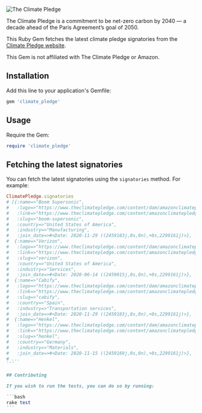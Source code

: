 ![The Climate Pledge](https://www.theclimatepledge.com/content/dam/amazonclimatepledge/logos/new-logo-color.svg)

The Climate Pledge is a commitment to be net-zero carbon by 2040 — a decade ahead of the Paris Agreement’s goal of 2050.

This Ruby Gem fetches the latest climate pledge signatories from the [Climate Pledge website](https://www.theclimatepledge.com/).

This Gem is not affiliated with The Climate Pledge or Amazon.

## Installation

Add this line to your application's Gemfile:

```ruby
gem 'climate_pledge'
```

## Usage

Require the Gem:

```ruby
require 'climate_pledge'
```

## Fetching the latest signatories

You can fetch the latest signatories using the `signatories` method. For example:

````ruby
ClimatePledge.signatories
# [{:name=>"Boom Supersonic",
#   :logo=>"https://www.theclimatepledge.com/content/dam/amazonclimatepledge/signatory-logo/Boom - Desktop.png",
#   :link=>"https://www.theclimatepledge.com/content/amazonclimatepledge/us/en/Signatories/boom-supersonic.html",
#   :slug=>"boom-supersonic",
#   :country=>"United States of America",
#   :industry=>"Manufacturing",
#   :join_date=>#<Date: 2020-11-29 ((2459183j,0s,0n),+0s,2299161j)>},
#  {:name=>"Verizon",
#   :logo=>"https://www.theclimatepledge.com/content/dam/amazonclimatepledge/signatory-logo/Verizon - Desktop.png",
#   :link=>"https://www.theclimatepledge.com/content/amazonclimatepledge/us/en/Signatories/verizon.html",
#   :slug=>"verizon",
#   :country=>"United States of America",
#   :industry=>"Services",
#   :join_date=>#<Date: 2020-06-14 ((2459015j,0s,0n),+0s,2299161j)>},
#  {:name=>"Cabify",
#   :logo=>"https://www.theclimatepledge.com/content/dam/amazonclimatepledge/signatory-logo/2022/Cabify.png",
#   :link=>"https://www.theclimatepledge.com/content/amazonclimatepledge/us/en/Signatories/cabify.html",
#   :slug=>"cabify",
#   :country=>"Spain",
#   :industry=>"Transportation services",
#   :join_date=>#<Date: 2020-11-29 ((2459183j,0s,0n),+0s,2299161j)>},
#  {:name=>"Henkel",
#   :logo=>"https://www.theclimatepledge.com/content/dam/amazonclimatepledge/signatory-logo/Henkel - Desktop.png",
#   :link=>"https://www.theclimatepledge.com/content/amazonclimatepledge/us/en/Signatories/henkel.html",
#   :slug=>"henkel",
#   :country=>"Germany",
#   :industry=>"Materials",
#   :join_date=>#<Date: 2020-11-15 ((2459169j,0s,0n),+0s,2299161j)>},
# ...
```

## Contributing

If you wish to run the tests, you can do so by running:

```bash
rake test
```
````
